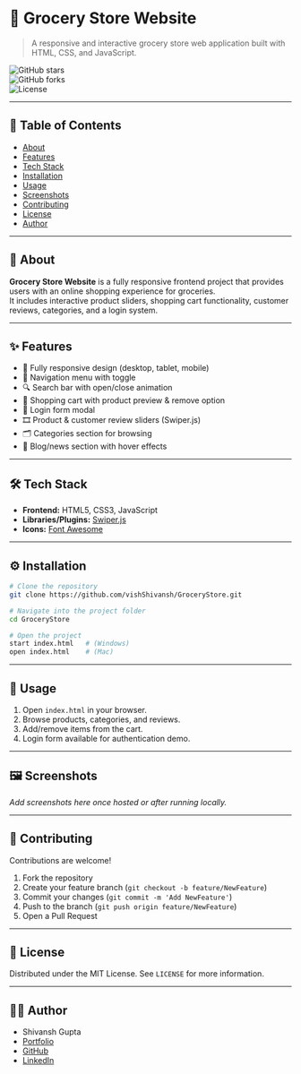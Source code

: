 
# 🛒 Grocery Store Website  
> A responsive and interactive grocery store web application built with HTML, CSS, and JavaScript.  

![GitHub stars](https://img.shields.io/github/stars/vishShivansh/GroceryStore?style=social)  
![GitHub forks](https://img.shields.io/github/forks/vishShivansh/GroceryStore?style=social)  
![License](https://img.shields.io/badge/license-MIT-green)  

---

## 📑 Table of Contents  
- [About](#-about)  
- [Features](#-features)  
- [Tech Stack](#-tech-stack)  
- [Installation](#-installation)  
- [Usage](#-usage)  
- [Screenshots](#-screenshots)  
- [Contributing](#-contributing)  
- [License](#-license)  
- [Author](#-author)  

---

## 📖 About  
**Grocery Store Website** is a fully responsive frontend project that provides users with an online shopping experience for groceries.  
It includes interactive product sliders, shopping cart functionality, customer reviews, categories, and a login system.  

---

## ✨ Features  
- 📱 Fully responsive design (desktop, tablet, mobile)  
- 🧾 Navigation menu with toggle  
- 🔍 Search bar with open/close animation  
- 🛒 Shopping cart with product preview & remove option  
- 👤 Login form modal  
- 🎞️ Product & customer review sliders (Swiper.js)  
- 🗂️ Categories section for browsing  
- 📰 Blog/news section with hover effects  

---

## 🛠 Tech Stack  
- **Frontend:** HTML5, CSS3, JavaScript  
- **Libraries/Plugins:** [Swiper.js](https://swiperjs.com/)  
- **Icons:** [Font Awesome](https://fontawesome.com/)  

---

## ⚙️ Installation  

```bash
# Clone the repository
git clone https://github.com/vishShivansh/GroceryStore.git

# Navigate into the project folder
cd GroceryStore

# Open the project
start index.html   # (Windows)
open index.html    # (Mac)
```

---

## 🚀 Usage  
1. Open `index.html` in your browser.  
2. Browse products, categories, and reviews.  
3. Add/remove items from the cart.  
4. Login form available for authentication demo.  

---

## 🖼 Screenshots  

_Add screenshots here once hosted or after running locally._  

---

## 🤝 Contributing  
Contributions are welcome!  
1. Fork the repository  
2. Create your feature branch (`git checkout -b feature/NewFeature`)  
3. Commit your changes (`git commit -m 'Add NewFeature'`)  
4. Push to the branch (`git push origin feature/NewFeature`)  
5. Open a Pull Request  

---

## 📜 License  
Distributed under the MIT License. See `LICENSE` for more information.  

---

## 👨‍💻 Author  
- Shivansh Gupta  
- [Portfolio](https://my-portfolio-shivansh-guptas-projects-acc2e36d.vercel.app/)  
- [GitHub](https://github.com/vishShivansh)  
- [LinkedIn](https://linkedin.com/in/yourusername)  
